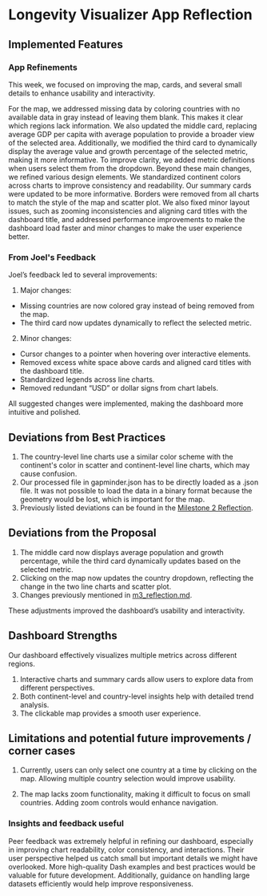 # Longevity Visualizer App Reflection

## Implemented Features

### App Refinements

This week, we focused on improving the map, cards, and several small details to enhance usability and interactivity.

For the map, we addressed missing data by coloring countries with no available data in gray instead of leaving them blank. This makes it clear which regions lack information. We also updated the middle card, replacing average GDP per capita with average population to provide a broader view of the selected area. Additionally, we modified the third card to dynamically display the average value and growth percentage of the selected metric, making it more informative. To improve clarity, we added metric definitions when users select them from the dropdown.
Beyond these main changes, we refined various design elements. We standardized continent colors across charts to improve consistency and readability. Our summary cards were updated to be more informative. Borders were removed from all charts to match the style of the map and scatter plot. We also fixed minor layout issues, such as zooming inconsistencies and aligning card titles with the dashboard title, and addressed performance improvements to make the dashboard load faster and minor changes to make the user experience better. 

### From Joel's Feedback

Joel’s feedback led to several improvements:

1. Major changes:

- Missing countries are now colored gray instead of being removed from the map.
- The third card now updates dynamically to reflect the selected metric.

2. Minor changes:

- Cursor changes to a pointer when hovering over interactive elements.
- Removed excess white space above cards and aligned card titles with the dashboard title.
- Standardized legends across line charts.
- Removed redundant “USD” or dollar signs from chart labels.

All suggested changes were implemented, making the dashboard more intuitive and polished.

## Deviations from Best Practices

1. The country-level line charts use a similar color scheme with the continent's color in scatter and continent-level line charts, which may cause confusion.
2. Our processed file in gapminder.json has to be directly loaded as a .json file. It was not possible to load the data in a binary format because the geometry would be lost, which is important for the map. 
3. Previously listed deviations can be found in the [Milestone 2 Reflection](https://github.com/UBC-MDS/DSCI-532_2025_16_LongevityVisualizer/blob/main/reports/m2_reflection.md).

## Deviations from the Proposal

1. The middle card now displays average population and growth percentage, while the third card dynamically updates based on the selected metric.
2. Clicking on the map now updates the country dropdown, reflecting the change in the two line charts and scatter plot.
3. Changes previously mentioned in [m3_reflection.md](https://github.com/UBC-MDS/DSCI-532_2025_16_LongevityVisualizer/blob/main/reports/m3_reflection.md).

These adjustments improved the dashboard’s usability and interactivity.

## Dashboard Strengths

Our dashboard effectively visualizes multiple metrics across different regions.

1. Interactive charts and summary cards allow users to explore data from different perspectives.
2. Both continent-level and country-level insights help with detailed trend analysis.
3. The clickable map provides a smooth user experience.

## Limitations and potential future improvements / corner cases

1. Currently, users can only select one country at a time by clicking on the map. Allowing multiple country selection would improve usability.

2. The map lacks zoom functionality, making it difficult to focus on small countries. Adding zoom controls would enhance navigation.

### Insights and feedback useful 

Peer feedback was extremely helpful in refining our dashboard, especially in improving chart readability, color consistency, and interactions. Their user perspective helped us catch small but important details we might have overlooked. More high-quality Dash examples and best practices would be valuable for future development. Additionally, guidance on handling large datasets efficiently would help improve responsiveness.
